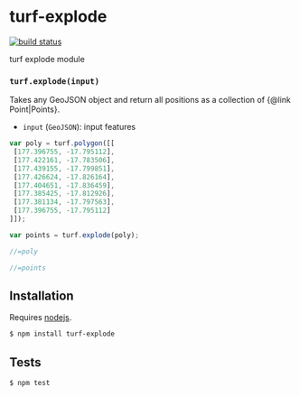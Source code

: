 # turf-explode

[![build status](https://secure.travis-ci.org/morganherlocker/turf-explode.png)](http://travis-ci.org/morganherlocker/turf-explode)

turf explode module


### `turf.explode(input)`

Takes any GeoJSON object and return all positions as
a collection of {@link Point|Points}.


* `input` (`GeoJSON`): input features

```js
var poly = turf.polygon([[
 [177.396755, -17.795112],
 [177.422161, -17.783506],
 [177.439155, -17.799851],
 [177.426624, -17.826164],
 [177.404651, -17.836459],
 [177.385425, -17.812926],
 [177.381134, -17.797563],
 [177.396755, -17.795112]
]]);

var points = turf.explode(poly);

//=poly

//=points
```

## Installation

Requires [nodejs](http://nodejs.org/).

```sh
$ npm install turf-explode
```

## Tests

```sh
$ npm test
```

